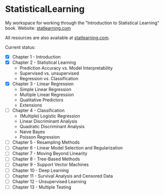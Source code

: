 # StatisticalLearning
My workspace for working through the "Introduction to Statistical Learning" book. Website: [statlearning.com](statlearning.com)

All resources are also available at [statlearning.com](statlearning.com).

Current status:
- [x] Chapter 1 - Introduction
- [x] Chapter 2 - Statistical Learning
  - Prediction Accuracy vs. Model Interpretability
  - Supervised vs. unsupervised
  - Regression vs. Classification
- [x] Chapter 3 - Linear Regression
  - Simple Linear Regression
  - Multiple Linear Regression
  - Qualitative Predictors
  - Extensions
- [ ] Chapter 4 - Classification
  - (Multiple) Logistic Regression
  - Linear Discriminant Analysis
  - Quadratic Discriminant Analysis
  - Naive Bayes
  - Poisson Regression
- [ ] Chapter 5 - Resampling Methods
- [ ] Chapter 6 - Linear Model Selection and Regularization
- [ ] Chapter 7 - Moving Beyond Linearity
- [ ] Chapter 8 - Tree-Based Methods
- [ ] Chapter 9 - Support Vector Machines
- [ ] Chapter 10 - Deep Learning
- [ ] Chapter 11 - Survival Analysis and Censored Data
- [ ] Chapter 12 - Unsupervised Learning
- [ ] Chapter 13 - Multiple Testing
